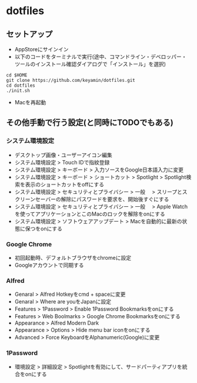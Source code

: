# dotfiles

## セットアップ
- AppStoreにサインイン
- 以下のコードをターミナルで実行(途中、コマンドライン・デベロッパー・ツールのインストール確認ダイアログで「インストール」を選択)
```
cd $HOME
git clone https://github.com/keyamin/dotfiles.git
cd dotfiles
./init.sh
```
- Macを再起動

## その他手動で行う設定(と同時にTODOでもある)
### システム環境設定
- デスクトップ画像・ユーザーアイコン編集
- システム環境設定 > Touch IDで指紋登録
- システム環境設定 > キーボード > 入力ソースをGoogle日本語入力に変更
- システム環境設定 > キーボード > ショートカット > Spotlight > Spotlight検索を表示のショートカットをoffにする
- システム環境設定 > セキュリティとプライバシー > 一般　 > スリープとスクリーンセーバーの解除にパスワードを要求を、開始後すぐにする
- システム環境設定 > セキュリティとプライバシー > 一般　 > Apple Watchを使ってアプリケーションとこのMacのロックを解除をonにする
- システム環境設定 > ソフトウェアアップデート > Macを自動的に最新の状態に保つをonにする
### Google Chrome
- 初回起動時、デフォルトブラウザをchromeに設定
- Googleアカウントで同期する
### Alfred
- Genaral > Alfred Hotkeyをcmd + spaceに変更
- Genaral > Where are youをJapanに設定
- Features > 1Password > Enable 1Password Bookmarksをonにする
- Features > Web Boolmarks > Google Chrome Bookmarksをonにする
- Appearance > Alfred Modern Dark
- Appearance > Options > Hide menu bar iconをonにする
- Advanced > Force KeyboardをAlphanumeric(Google)に変更
### 1Password
- 環境設定 > 詳細設定 > Spotlightを有効にして、サードパーティアプリを統合をonにする
